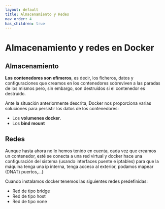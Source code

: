 ```yaml
---
layout: default
title: Almacenamiento y Redes
nav_order: 4
has_children: true
---
```

# Almacenamiento y redes en Docker

## Almacenamiento

**Los contenedores son efímeros**, es decir, los ficheros, datos y configuraciones que creamos en los contenedores sobreviven a las paradas de los mismos pero, sin embargo, son destruidos si el contenedor es destruido. 

Ante la situación anteriormente descrita, Docker nos proporciona varias soluciones para persistir los datos de los contenedores:

* Los **volumenes docker**.
* Los **bind mount**

## Redes 

Aunque hasta ahora no lo hemos tenido en cuenta, cada vez que creamos un contenedor, esté se conecta a una red virtual y docker hace una configuración del sistema (usando interfaces puente e iptables) para que la máquina tenga una ip interna, tenga acceso al exterior, podamos mapear (DNAT) puertos,...)

Cuando instalamos docker tenemos las siguientes redes predefinidas:

* Red de tipo bridge
* Red de tipo host
* Red de  tipo none


